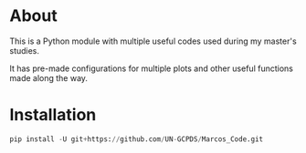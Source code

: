 # About

This is a Python module with multiple useful codes used during my master's studies.

It has pre-made configurations for multiple plots and other useful functions made along the way.

# Installation

```python
pip install -U git+https://github.com/UN-GCPDS/Marcos_Code.git
```
